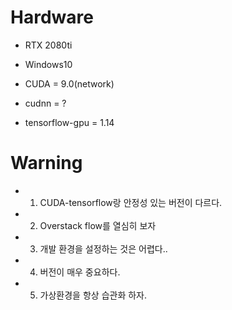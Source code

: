 # Hardware
 - RTX 2080ti
 - Windows10

 - CUDA = 9.0(network)
 - cudnn = ?
 - tensorflow-gpu = 1.14

# Warning
 - 1. CUDA-tensorflow랑 안정성 있는 버전이 다르다.
 - 2. Overstack flow를 열심히 보자
 - 3. 개발 환경을 설정하는 것은 어렵다..
 - 4. 버전이 매우 중요하다.
 - 5. 가상환경을 항상 습관화 하자.
